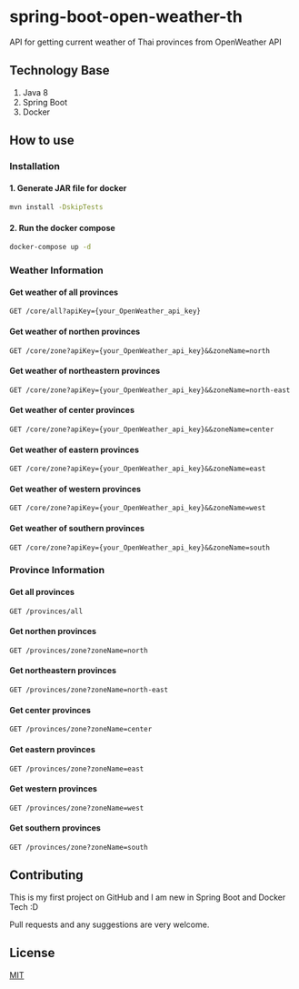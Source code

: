 # spring-boot-open-weather-th
API for getting current weather of Thai provinces from OpenWeather API

## Technology Base
1. Java 8
2. Spring Boot
3. Docker

## How to use

### Installation
#### 1. Generate JAR file for docker
```bash
mvn install -DskipTests
```
#### 2. Run the docker compose
```bash
docker-compose up -d
```

### Weather Information

#### Get weather of all provinces
```
GET /core/all?apiKey={your_OpenWeather_api_key}
```
#### Get weather of northen provinces
```
GET /core/zone?apiKey={your_OpenWeather_api_key}&&zoneName=north
```
#### Get weather of northeastern provinces
```
GET /core/zone?apiKey={your_OpenWeather_api_key}&&zoneName=north-east
```
#### Get weather of center provinces
```
GET /core/zone?apiKey={your_OpenWeather_api_key}&&zoneName=center
```
#### Get weather of eastern provinces
```
GET /core/zone?apiKey={your_OpenWeather_api_key}&&zoneName=east
```
#### Get weather of western provinces
```
GET /core/zone?apiKey={your_OpenWeather_api_key}&&zoneName=west
```
#### Get weather of southern provinces
```
GET /core/zone?apiKey={your_OpenWeather_api_key}&&zoneName=south
```

### Province Information

#### Get all provinces
```
GET /provinces/all
```
#### Get northen provinces
```
GET /provinces/zone?zoneName=north
```
#### Get northeastern provinces
```
GET /provinces/zone?zoneName=north-east
```
#### Get center provinces
```
GET /provinces/zone?zoneName=center
```
#### Get eastern provinces
```
GET /provinces/zone?zoneName=east
```
#### Get western provinces
```
GET /provinces/zone?zoneName=west
```
#### Get southern provinces
```
GET /provinces/zone?zoneName=south
```

## Contributing
This is my first project on GitHub and I am new in Spring Boot and Docker Tech :D

Pull requests and any suggestions are very welcome.

## License
[MIT](https://choosealicense.com/licenses/mit/)
